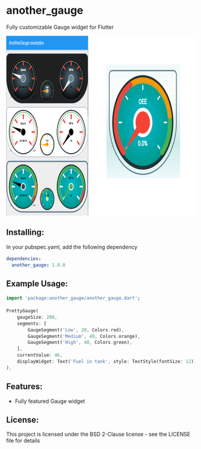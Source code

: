 # another_gauge
Fully customizable Gauge widget for Flutter

<img src="https://github.com/BS-Wissem/another_gauge/raw/main/GaugeExample.png" height="480px" >

## Installing:
In your pubspec.yaml, add the following dependency
```yaml
dependencies:
  another_gauge: 1.0.0
```

## Example Usage:
```dart
import 'package:another_gauge/another_gauge.dart';

PrettyGauge(
    gaugeSize: 200,
    segments: [
        GaugeSegment('Low', 20, Colors.red),
        GaugeSegment('Medium', 40, Colors.orange),
        GaugeSegment('High', 40, Colors.green),
    ],
    currentValue: 46,
    displayWidget: Text('Fuel in tank', style: TextStyle(fontSize: 12)),
),

```
## Features:
* Fully featured Gauge widget


## License:
This project is licensed under the BSD 2-Clause license - see the LICENSE file for details
